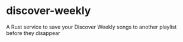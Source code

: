 # discover-weekly
A Rust service to save your Discover Weekly songs to another playlist before they disappear
